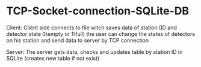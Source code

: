 # TCP-Socket-connection-SQLite-DB

Client:
Client side connects to file witch saves data of station (ID and detector state 0\empty or 1\full)
the user can change the states of detectors on his station and send data to server by TCP connection

Server:
The server gets data, checks and updates table by station ID in SQLite (creates new table if not exist)
